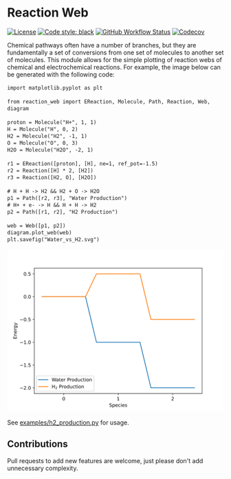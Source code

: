Reaction Web
============

[![License](https://img.shields.io/github/license/jevandezande/reaction_web)](https://github.com/jevandezande/reaction_web/blob/master/LICENSE)
[![Code style: black](https://img.shields.io/badge/code%20style-black-000000.svg)](https://github.com/psf/black)
[![GitHub Workflow Status](https://img.shields.io/github/workflow/status/jevandezande/reaction_web/Test)](https://github.com/jevandezande/reaction_web/actions/)
[![Codecov](https://img.shields.io/codecov/c/github/jevandezande/reaction_web)](https://codecov.io/gh/jevandezande/reaction_web)

Chemical pathways often have a number of branches, but they are fundamentally a
set of conversions from one set of molecules to another set of molecules. This
module allows for the simple plotting of reaction webs of chemical and
electrochemical reactions. For example, the image below can be generated with the following code:

```
import matplotlib.pyplot as plt

from reaction_web import EReaction, Molecule, Path, Reaction, Web, diagram

proton = Molecule("H+", 1, 1)
H = Molecule("H", 0, 2)
H2 = Molecule("H2", -1, 1)
O = Molecule("O", 0, 3)
H2O = Molecule("H2O", -2, 1)

r1 = EReaction([proton], [H], ne=1, ref_pot=-1.5)
r2 = Reaction([H] * 2, [H2])
r3 = Reaction([H2, O], [H2O])

# H + H -> H2 && H2 + O -> H2O
p1 = Path([r2, r3], "Water Production")
# H+ + e- -> H && H + H -> H2
p2 = Path([r1, r2], "H2 Production")

web = Web([p1, p2])
diagram.plot_web(web)
plt.savefig("Water_vs_H2.svg")
```

![Example image of water vs H2 production](media/Water_vs_H2.svg)

See [examples/h2_production.py](examples/h2_production.py) for usage.


Contributions
-------------
Pull requests to add new features are welcome, just please don't add unnecessary complexity.
